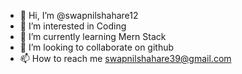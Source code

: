 - 👋 Hi, I’m @swapnilshahare12
- 👀 I’m interested in Coding
- 🌱 I’m currently learning Mern Stack
- 💞️ I’m looking to collaborate on github
- 📫 How to reach me swapnilshahare39@gmail.com

<!---
swapnilshahare12/swapnilshahare12 is a ✨ special ✨ repository because its `README.md` (this file) appears on your GitHub profile.
You can click the Preview link to take a look at your changes.
--->
